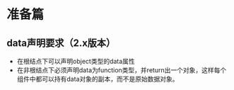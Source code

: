 # 准备篇

## data声明要求（2.x版本）

- 在根结点下可以声明object类型的data属性
- 在非根结点下必须声明data为function类型，并return出一个对象，这样每个组件中都可以持有data对象的副本，而不是原始数据对象。
